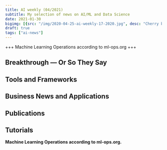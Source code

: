 ```yaml
---
title: AI weekly (04/2021)
subtitle: My selection of news on AI/ML and Data Science
date: 2021-01-30
bigimg: [{src: "/img/2020-04-25-ai-weekly-17-2020.jpg", desc: "Cherry blossom (Berlin 2020)"}]
draft: true
tags: ["ai-news"]
---
```



+++ Machine Learning Operations according to ml-ops.org +++


 
<!--more-->



## Breakthrough &mdash; Or So They Say

 


## Tools and Frameworks
 


## Business News and Applications




## Publications




## Tutorials

**Machine Learning Operations according to ml-ops.org.**